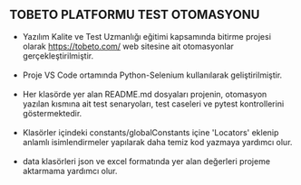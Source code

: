 TOBETO PLATFORMU TEST OTOMASYONU
----------------------------------------
- Yazılım Kalite ve Test Uzmanlığı eğitimi kapsamında bitirme projesi olarak https://tobeto.com/ web sitesine ait otomasyonlar gerçekleştirilmiştir. 
<br> <br>
- Proje VS Code ortamında Python-Selenium kullanılarak geliştirilmiştir.
<br> <br>
- Her klasörde yer alan README.md dosyaları projenin, otomasyon yazılan kısmına ait test senaryoları, test caseleri ve pytest kontrollerini göstermektedir.
<br><br>
- Klasörler içindeki constants/globalConstants içine 'Locators' eklenip anlamlı isimlendirmeler yapılarak daha temiz kod yazmaya yardımcı olur.
<br><br>
- data klasörleri json ve excel formatında yer alan değerleri projeme aktarmama yardımcı olur.
